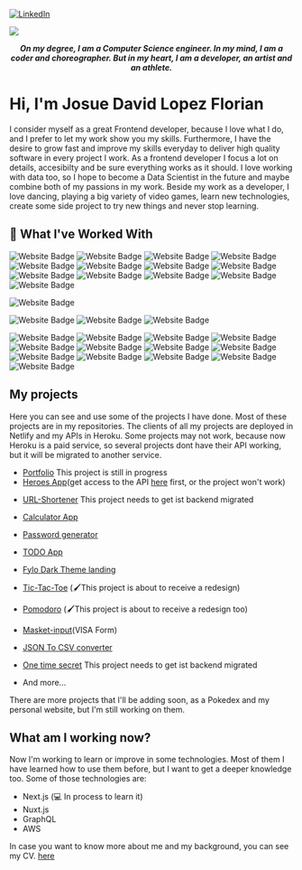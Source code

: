 
[![LinkedIn](https://img.shields.io/badge/LinkedIn-09f?style=for-the-badge&logo=linkedin&logoColor=white)](https://www.linkedin.com/in/josue-david-lopez-florian-47905b157/)

[![](https://img.shields.io/twitter/follow/DavidJumpstonik?style=for-the-badge&color=09f&labelColor=black&logo=twitter&label=@DavidJumpstonik)](https://twitter.com/DavidJumpstonik)

<span>
 <p align="center"><strong><i>On my degree, I am a Computer Science engineer. In my mind, I am a coder and choreographer. But in my heart, I am a developer, an artist and an athlete.</i></strong><p>
</span>

# Hi, I'm Josue David Lopez Florian

I consider myself as a great Frontend developer, because I love what I do, and I prefer to let my work show you my skills. Furthermore, I have the desire to grow fast and improve my skills everyday to deliver high quality software in every project I work. As a frontend developer I focus a lot on details, accesibilty and be sure everything works as it should. I love working with data too, so I hope to become a Data Scientist in the future and maybe combine both of my passions in my work. Beside my work as a developer, I love dancing, playing a big variety of video games, learn new technologies, create some side project to try new things and never stop learning.

<h2>🚀 What I've Worked With</h2>
<p align="left">
<img src="https://img.shields.io/badge/-HTML5-black?style=for-the-badge&logo=HTML5" alt="Website Badge">
<img src="https://img.shields.io/badge/-CSS3-black?style=for-the-badge&logo=CSS3" alt="Website Badge">
 <img src="https://img.shields.io/badge/-SASS-black?style=for-the-badge&logo=SASS" alt="Website Badge">
<img src="https://img.shields.io/badge/-Typescript-black?style=for-the-badge&logo=Typescript" alt="Website Badge">
<img src="https://img.shields.io/badge/-Javascript-black?style=for-the-badge&logo=Javascript" alt="Website Badge">
<img src="https://img.shields.io/badge/-Python-black?style=for-the-badge&logo=python" alt="Website Badge">
<img src="https://img.shields.io/badge/-Node-black?style=for-the-badge&logo=node.js" alt="Website Badge">
<img src="https://img.shields.io/badge/-Express-black?style=for-the-badge&logo=express" alt="Website Badge">
<img src="https://img.shields.io/badge/-React-black?style=for-the-badge&logo=react" alt="Website Badge">
<img src="https://img.shields.io/badge/-Angular-black?style=for-the-badge&logo=angular" alt="Website Badge">
<img src="https://img.shields.io/badge/-Ionic-black?style=for-the-badge&logo=ionic" alt="Website Badge">
<img src="https://img.shields.io/badge/-Vue-black?style=for-the-badge&logo=vue" alt="Website Badge">
<img src="https://img.shields.io/badge/-Webflow-black?style=for-the-badge&logo=webflow" alt="Website Badge">
</p>
<p align="left">

<img src="https://img.shields.io/badge/-Jest-black?style=for-the-badge&logo=jest&logoColor=red" alt="Website Badge">

</p>
<p align="left">
<img src="https://img.shields.io/badge/-PostgreSQL-black?style=for-the-badge&logo=postgresql" alt="Website Badge">
<img src="https://img.shields.io/badge/-MySQL-black?style=for-the-badge&logo=mysql" alt="Website Badge">
<img src="https://img.shields.io/badge/-MongoDB-black?style=for-the-badge&logo=mongodb" alt="Website Badge">
<!-- <img src="https://img.shields.io/badge/-Firebase-black?style=for-the-badge&logo=firebase" alt="Website Badge"> 
<img src="https://img.shields.io/badge/-GraphQL-black?style=for-the-badge&logo=graphql&logoColor=magenta" alt="Website Badge"> -->
</p>
<p align="left">
<img src="https://img.shields.io/badge/-Linux-black?style=for-the-badge&logo=linux&logoColor=white" alt="Website Badge">
<img src="https://img.shields.io/badge/-Docker-black?style=for-the-badge&logo=docker" alt="Website Badge">
<img src="https://img.shields.io/badge/-RESTAPI-black?style=for-the-badge&logo=restapi&logoColor=magenta" alt="Website Badge">
<img src="https://img.shields.io/badge/-Redux-black?style=for-the-badge&logo=redux" alt="Website Badge">
<img src="https://img.shields.io/badge/-MobX-black?style=for-the-badge&logo=MobX" alt="Website Badge">
<img src="https://img.shields.io/badge/-git-black?style=for-the-badge&logo=Git" alt="Website Badge">
<img src="https://img.shields.io/badge/-github-black?style=for-the-badge&logo=Github" alt="Website Badge">
<img src="https://img.shields.io/badge/-babel-black?style=for-the-badge&logo=babel" alt="Website Badge">
<img src="https://img.shields.io/badge/-webpack-black?style=for-the-badge&logo=webpack" alt="Website Badge">
<img src="https://img.shields.io/badge/-styled%20components-black?style=for-the-badge&logo=styled-components" alt="Website Badge">
<img src="https://img.shields.io/badge/-material%20UI-black?style=for-the-badge&logo=styled-components" alt="Website Badge">
<img src="https://img.shields.io/badge/-netlify-black?style=for-the-badge&logo=netlify" alt="Website Badge">
<img src="https://img.shields.io/badge/-heroku-black?style=for-the-badge&logo=heroku" alt="Website Badge">

<!-- <img src="" alt="Website Badge"> -->  

</p>

## My projects
Here you can see and use some of the projects I have done. Most of these projects are in my repositories. The clients of all my projects are deployed in Netlify and my APIs in Heroku. Some projects may not work, because now Heroku is a paid service, so several projects dont have their API working, but it will be migrated to another service.

- [Portfolio](https://jumpstonik.netlify.app/) <span>This project is still in progress</span>
- [Heroes App](https://jumpstonik-heroes-app.netlify.app/)(get access to the API [here](https://cors-anywhere.herokuapp.com/corsdemo) first, or the project won't work)
<!-- - [Quantica App prototype in Figma](https://www.figma.com/proto/1n9ZYrwtUqSIsR7hBIyJ9q/Quantica-app-prototype?node-id=6%3A0&scaling=scale-down&starting-point-node-id=3%3A2) -->
- [URL-Shortener](https://jumpstonik-url-shortenerv2.netlify.app/) <span>This project needs to get ist backend migrated</span>
- [Calculator App](https://jumpstonik-calculator.netlify.app/)
- [Password generator](https://jumpstonik-password-generator.netlify.app/) 
- [TODO App](https://jumpstonik-todo.netlify.app/)
- [Fylo Dark Theme landing](https://main--chipper-bombolone-81e5e8.netlify.app/)
- [Tic-Tac-Toe](https://jumpstonik-tic-tac-toe.netlify.app) <span>(🖌️This project is about to receive a redesign)</span>
- [Pomodoro](https://jumpstonik-pomodoro.netlify.app/) <span>(🖌️This project is about to receive a redesign too)</span>
- [Masket-input](https://jumpstonik-masket-input-visa-form.netlify.app/)(VISA Form)
- [JSON To CSV converter](https://jumpstonik-json-to-csv.netlify.app/)
- [One time secret](https://jumpstonik-one-time-secret.netlify.app/) <span>This project needs to get ist backend migrated</span>

- And more...

There are more projects that I'll be adding soon, as a Pokedex and my personal website, but I'm still working on them. 

## What am I working now?
Now I'm working to learn or improve in some technologies. Most of them I have learned how to use them before, but I want to get a deeper knowledge too. Some of those technologies are:
- Next.js (💻 In process to learn it)
- Nuxt.js 
- GraphQL
- AWS

In case you want to know more about me and my background, you can see my CV. [here](https://drive.google.com/file/d/1CXWZHxdJhI6pQRh7nwO_59YhG1iLXvNy/view?usp=sharing)
<!--
**JUMPSTONIK/JUMPSTONIK** is a ✨ _special_ ✨ repository because its `README.md` (this file) appears on your GitHub profile.

Here are some ideas to get you started:

- 🔭 I’m currently working on ...
- 🌱 I’m currently learning ...
- 👯 I’m looking to collaborate on ...
- 🤔 I’m looking for help with ...
- 💬 Ask me about ...
- 📫 How to reach me: ...
- 😄 Pronouns: ...
- ⚡ Fun fact: ...
-->

<!-- <span>in progress❗</span> -->
